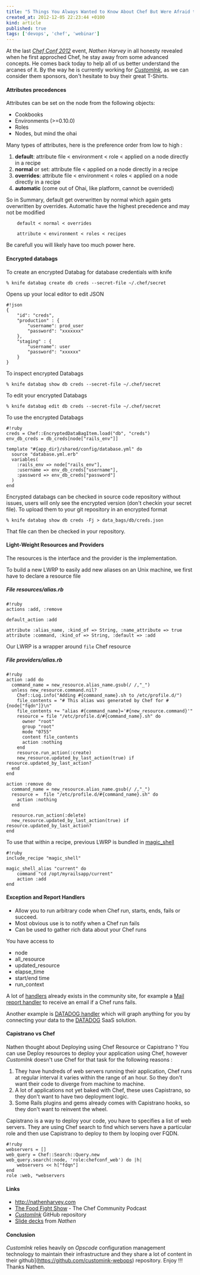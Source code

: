 ```yaml
---
title: "5 Things You Always Wanted to Know About Chef But Were Afraid to Ask"
created_at: 2012-12-05 22:23:44 +0100
kind: article
published: true
tags: ['devops', 'chef', 'webinar']
---
```


At the last [*Chef Conf 2012*](http://chefconf.opscode.com/) event, *Nathen Harvey* in all honesty revealed when he first approched Chef, he stay away from some advanced concepts. He comes back today to help all of us better understand the arcanes of it. By the way he is currently working for [*CustomInk*](http://www.customink.com/), as we can consider them sponsors, don't hesitate to buy their great T-Shirts.

<!-- more -->

#### Attributes precedences

Attributes can be set on the node from the following objects:

* Cookbooks
* Environments (>=0.10.0)
* Roles
* Nodes, but mind the ohai

Many types of attributes, here is the preference order from low to high :

1. **default**: attribute file < environment < role < applied on a node directly in a recipe
2. **normal** or set: attribute file < applied on a node directly in a recipe
3. **overrides**: attribute file < environment < roles < applied on a node directly in a recipe
4. **automatic** (come out of Ohai, like platform, cannot be overrided)

So in Summary, default get overwritten by normal which again gets overwritten by overrides.
Automatic have the highest precedence and may not be modified

		default < normal < overrides

		attribute < environment < roles < recipes

Be carefull you will likely have too much power here.

#### Encrypted databags

To create an encrypted Databag for database credentials with knife

	% knife databag create db creds --secret-file ~/.chef/secret

Opens up your local editor to edit JSON

	#!json
	{
		"id": "creds",
		"production" : {
			"username": prod_user
			"password": "xxxxxxx"
		},
		"staging" : {
			"username": user
			"password": "xxxxxx"
		}
	}

To inspect encrypted Databags

	% knife databag show db creds --secret-file ~/.chef/secret

To edit your encrypted Databags

	% knife databag edit db creds --secret-file ~/.chef/secret

To use the encrypted Databags

	#!ruby
	creds = Chef::EncryptedDataBagItem.load("db", "creds")
	env_db_creds = db_creds[node["rails_env"]]
	
	template "#{app_dir}/shared/config/database.yml" do
	  source "database.yml.erb"
	  variables(
	    :rails_env => node["rails_env"],
	    :username => env_db_creds["username"],
	    :password => env_db_creds["password"]
	  )
	end

Encrypted databags can be checked in source code repository without issues, users will only see the encrypted version (don't checkin your secret file). To upload them to your git repository in an encrypted format

	% knife databag show db creds -Fj > data_bags/db/creds.json

That file can then be checked in your repository.

#### Light-Weight Resources and Providers

The resources is the interface and the provider is the implementation. 

To build a new LWRP to easily add new aliases on an Unix machine, we first have to declare a resource file

##### File resources/alias.rb

	#!ruby
	actions :add, :remove
	
	default_action :add
	
	attribute :alias_name, :kind_of => String, :name_attribute => true
	attribute :command, :kind_of => String, :default => :add

Our LWRP is a wrapper around `file` Chef resource

##### File providers/alias.rb

	#!ruby
	action :add do
	  command_name = new_resource.alias_name.gsub(/ /,"_")
	  unless new_resource.command.nil?
	    Chef::Log.info("Adding #{command_name}.sh to /etc/profile.d/")
	    file_contents = "# This alias was generated by Chef for #{node["fqdn"]}\n"
	    file_contents += "alias #{command_name}='#{new_resource.command}'"
	    resource = file "/etc/profile.d/#{command_name}.sh" do
	      owner "root"
	      group "root"
	      mode "0755"
	      content file_contents
	      action :nothing
	    end
	    resource.run_action(:create)
	    new_resource.updated_by_last_action(true) if resource.updated_by_last_action?
	  end
	end

	action :remove do
	  command_name = new_resource.alias_name.gsub(/ /,"_")
	  resource =  file "/etc/profile.d/#{command_name}.sh" do
	    action :nothing
	  end

	  resource.run_action(:delete)
	  new_resource.updated_by_last_action(true) if resource.updated_by_last_action?
	end

To use that within a recipe, previous LWRP is bundled in [magic_shell](https://github.com/customink-webops/magic_shell)

	#!ruby
	include_recipe "magic_shell"
	
	magic_shell_alias "current" do
		command "cd /opt/myrailsapp/current"
		action :add
	end

#### Exception and Report Handlers

* Allow you to run arbitrary code when Chef run, starts, ends, fails or succeed.
* Most obvious use is to notify when a Chef run fails
* Can be used to gather rich data about your Chef runs

You have access to

* node
* all_resource
* updated_resource
* elapse_time
* start/end time
* run_context

A lot of [handlers](http://wiki.opscode.com/display/chef/Exception+and+Report+Handlers) already exists in the community site, for example a [Mail report handler](https://github.com/kisoku/chef-handler-mail) to receive an email if a Chef runs fails.

Another example is [DATADOG handler](https://github.com/DataDog/chef-handler-datadog) which will graph anything for you by connecting your data to the [DATADOG](http://www.datadoghq.com/) SaaS solution.

#### Capistrano vs Chef

Nathen thought about Deploying using Chef Resource or Capistrano ? You can use Deploy resources to deploy your application using Chef, however *CustomInk* doesn't use Chef for that task for the following reasons :

1. They have hundreds of web servers running their application, Chef runs at regular interval it varies within the range of an hour. So they don't want their code to diverge from machine to machine.
2. A lot of applications not yet baked with Chef, these uses Capistrano, so they don't want to have two deployment logic.
3. Some Rails plugins and gems already comes with Capistrano hooks, so they don't want to reinvent the wheel.

Capistrano is a way to deploy your code, you have to specifies a list of web servers. They are using Chef search to find which servers have a particular role and then use Capistrano to deploy to them by looping over FQDN.

	#!ruby
	webservers = []
	web_query = Chef::Search::Query.new
	web_query.search(:node, 'role:chefconf_web') do |h|
		webservers << h["fdqn"]
	end
	role :web, *webservers

#### Links

* <http://nathenharvey.com>
* [The Food Fight Show](http://foodfightshow.org) - The Chef Community Podcast
* [*CustomInk*](https://github.com/customink) GitHub repository
* [Slide decks](https://speakerdeck.com/nathenharvey) from *Nathen* 

#### Conclusion

*CustomInk* relies heavily on *Opscode* configuration management technology to maintain their infrastructure and they share a lot of content in their github](https://github.com/customink-webops) repository. Enjoy !!! Thanks Nathen.
